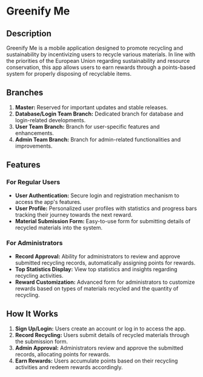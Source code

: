# Greenify Me

## Description

Greenify Me is a mobile application designed to promote recycling and sustainability by incentivizing users to recycle various materials. In line with the priorities of the European Union regarding sustainability and resource conservation, this app allows users to earn rewards through a points-based system for properly disposing of recyclable items.

## Branches

1. **Master:** Reserved for important updates and stable releases.
2. **Database/Login Team Branch:** Dedicated branch for database and login-related developments.
3. **User Team Branch:** Branch for user-specific features and enhancements.
4. **Admin Team Branch:** Branch for admin-related functionalities and improvements.


## Features

### For Regular Users
- **User Authentication:** Secure login and registration mechanism to access the app's features.
- **User Profile:** Personalized user profiles with statistics and progress bars tracking their journey towards the next reward.
- **Material Submission Form:** Easy-to-use form for submitting details of recycled materials into the system.

### For Administrators
- **Record Approval:** Ability for administrators to review and approve submitted recycling records, automatically assigning points for rewards.
- **Top Statistics Display:** View top statistics and insights regarding recycling activities.
- **Reward Customization:** Advanced form for administrators to customize rewards based on types of materials recycled and the quantity of recycling.

## How It Works

1. **Sign Up/Login:** Users create an account or log in to access the app.
2. **Record Recycling:** Users submit details of recycled materials through the submission form.
3. **Admin Approval:** Administrators review and approve the submitted records, allocating points for rewards.
4. **Earn Rewards:** Users accumulate points based on their recycling activities and redeem rewards accordingly.
